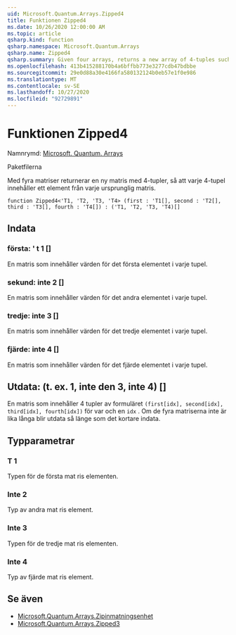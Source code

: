 ```yaml
---
uid: Microsoft.Quantum.Arrays.Zipped4
title: Funktionen Zipped4
ms.date: 10/26/2020 12:00:00 AM
ms.topic: article
qsharp.kind: function
qsharp.namespace: Microsoft.Quantum.Arrays
qsharp.name: Zipped4
qsharp.summary: Given four arrays, returns a new array of 4-tuples such that each 4-tuple contains an element from each original array.
ms.openlocfilehash: 413b415288170b4a6bffbb773e3277cdb47bdbbe
ms.sourcegitcommit: 29e0d88a30e4166fa580132124b0eb57e1f0e986
ms.translationtype: MT
ms.contentlocale: sv-SE
ms.lasthandoff: 10/27/2020
ms.locfileid: "92729891"
---
```

# <a name="zipped4-function"></a>Funktionen Zipped4

Namnrymd: [Microsoft. Quantum. Arrays](xref:Microsoft.Quantum.Arrays)

Paketfilerna [](https://nuget.org/packages/)


Med fyra matriser returnerar en ny matris med 4-tupler, så att varje 4-tupel innehåller ett element från varje ursprunglig matris.

```qsharp
function Zipped4<'T1, 'T2, 'T3, 'T4> (first : 'T1[], second : 'T2[], third : 'T3[], fourth : 'T4[]) : ('T1, 'T2, 'T3, 'T4)[]
```


## <a name="input"></a>Indata

### <a name="first--t1"></a>första: ' t 1 []

En matris som innehåller värden för det första elementet i varje tupel.


### <a name="second--t2"></a>sekund: inte 2 []

En matris som innehåller värden för det andra elementet i varje tupel.


### <a name="third--t3"></a>tredje: inte 3 []

En matris som innehåller värden för det tredje elementet i varje tupel.


### <a name="fourth--t4"></a>fjärde: inte 4 []

En matris som innehåller värden för det fjärde elementet i varje tupel.



## <a name="output--t1t2t3t4"></a>Utdata: (t. ex. 1, inte den 3, inte 4) []

En matris som innehåller 4 tupler av formuläret `(first[idx], second[idx], third[idx], fourth[idx])` för var och en `idx` . Om de fyra matriserna inte är lika långa blir utdata så länge som det kortare indata.

## <a name="type-parameters"></a>Typparametrar

### <a name="t1"></a>T 1

Typen för de första mat ris elementen.
### <a name="t2"></a>Inte 2

Typ av andra mat ris element.
### <a name="t3"></a>Inte 3

Typen för de tredje mat ris elementen.
### <a name="t4"></a>Inte 4

Typ av fjärde mat ris element.

## <a name="see-also"></a>Se även

- [Microsoft.Quantum.Arrays.Zipinmatningsenhet](xref:Microsoft.Quantum.Arrays.Zipped)
- [Microsoft.Quantum.Arrays.Zipped3](xref:Microsoft.Quantum.Arrays.Zipped3)